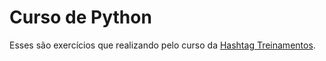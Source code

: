 # Curso de Python

Esses são exercícios que realizando pelo curso da [Hashtag Treinamentos](https://www.hashtagtreinamentos.com/).
